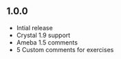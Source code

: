 ## 1.0.0

- Intial release
- Crystal 1.9 support
- Ameba 1.5 comments
- 5 Custom comments for exercises